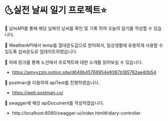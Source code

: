 # 🌜실전 날씨 일기 프로젝트⭐

🌈 날씨API를 통해 해당 날짜의 날씨를 확인 및 기록 하여 오늘의 일기를 작성할 수 있습니다. 

🌈 WeatherAPI에서 temp를 절대온도값으로 받아와서, 일상생활에 유용하게 사용할 수 있도록 섭씨온도로 업데이트하였습니다.

🌈 아래 링크를 통해 노션에서 프로젝트에 대한 소개를 읽어보실 수 있습니다. 
* https://amyyzzin.notion.site/d649b45766954e9087b185762ae40b54

🌈 postman을 이용하여 apiTest를 진행하였습니다. 
* https://web.postman.co/

🌈 swagger에 해당 apiDocument를 작성하였습니다.
* http://localhost:8080/swagger-ui/index.html#/diary-controller
